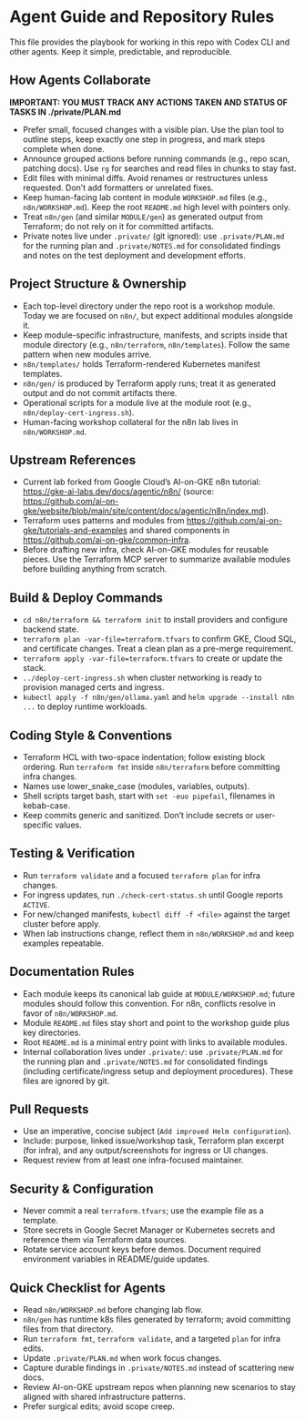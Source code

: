 # Agent Guide and Repository Rules

This file provides the playbook for working in this repo with Codex CLI and other agents. Keep it simple, predictable, and reproducible.

## How Agents Collaborate

**IMPORTANT: YOU MUST TRACK ANY ACTIONS TAKEN AND STATUS OF TASKS IN ./private/PLAN.md**

- Prefer small, focused changes with a visible plan. Use the plan tool to outline steps, keep exactly one step in progress, and mark steps complete when done.
- Announce grouped actions before running commands (e.g., repo scan, patching docs). Use `rg` for searches and read files in chunks to stay fast.
- Edit files with minimal diffs. Avoid renames or restructures unless requested. Don’t add formatters or unrelated fixes.
- Keep human-facing lab content in module `WORKSHOP.md` files (e.g., `n8n/WORKSHOP.md`). Keep the root `README.md` high level with pointers only.
- Treat `n8n/gen` (and similar `MODULE/gen`) as generated output from Terraform; do not rely on it for committed artifacts.
- Private notes live under `.private/` (git ignored): use `.private/PLAN.md` for the running plan and `.private/NOTES.md` for consolidated findings and notes on the test deployment and development efforts.

## Project Structure & Ownership
- Each top-level directory under the repo root is a workshop module. Today we are focused on `n8n/`, but expect additional modules alongside it.
- Keep module-specific infrastructure, manifests, and scripts inside that module directory (e.g., `n8n/terraform`, `n8n/templates`). Follow the same pattern when new modules arrive.
- `n8n/templates/` holds Terraform-rendered Kubernetes manifest templates.
- `n8n/gen/` is produced by Terraform apply runs; treat it as generated output and do not commit artifacts there.
- Operational scripts for a module live at the module root (e.g., `n8n/deploy-cert-ingress.sh`).
- Human-facing workshop collateral for the n8n lab lives in `n8n/WORKSHOP.md`.

## Upstream References
- Current lab forked from Google Cloud’s AI-on-GKE n8n tutorial: <https://gke-ai-labs.dev/docs/agentic/n8n/> (source: <https://github.com/ai-on-gke/website/blob/main/site/content/docs/agentic/n8n/index.md>).
- Terraform uses patterns and modules from <https://github.com/ai-on-gke/tutorials-and-examples> and shared components in <https://github.com/ai-on-gke/common-infra>.
- Before drafting new infra, check AI-on-GKE modules for reusable pieces. Use the Terraform MCP server to summarize available modules before building anything from scratch.

## Build & Deploy Commands
- `cd n8n/terraform && terraform init` to install providers and configure backend state.
- `terraform plan -var-file=terraform.tfvars` to confirm GKE, Cloud SQL, and certificate changes. Treat a clean plan as a pre-merge requirement.
- `terraform apply -var-file=terraform.tfvars` to create or update the stack.
- `../deploy-cert-ingress.sh` when cluster networking is ready to provision managed certs and ingress.
- `kubectl apply -f n8n/gen/ollama.yaml` and `helm upgrade --install n8n ...` to deploy runtime workloads.

## Coding Style & Conventions
- Terraform HCL with two-space indentation; follow existing block ordering. Run `terraform fmt` inside `n8n/terraform` before committing infra changes.
- Names use lower_snake_case (modules, variables, outputs). 
- Shell scripts target bash, start with `set -euo pipefail`, filenames in kebab-case.
- Keep commits generic and sanitized. Don’t include secrets or user-specific values.

## Testing & Verification
- Run `terraform validate` and a focused `terraform plan` for infra changes.
- For ingress updates, run `./check-cert-status.sh` until Google reports `ACTIVE`.
- For new/changed manifests, `kubectl diff -f <file>` against the target cluster before apply.
- When lab instructions change, reflect them in `n8n/WORKSHOP.md` and keep examples repeatable.

## Documentation Rules
- Each module keeps its canonical lab guide at `MODULE/WORKSHOP.md`; future modules should follow this convention. For n8n, conflicts resolve in favor of `n8n/WORKSHOP.md`.
- Module `README.md` files stay short and point to the workshop guide plus key directories.
- Root `README.md` is a minimal entry point with links to available modules.
- Internal collaboration lives under `.private/`: use `.private/PLAN.md` for the running plan and `.private/NOTES.md` for consolidated findings (including certificate/ingress setup and deployment procedures). These files are ignored by git.

## Pull Requests
- Use an imperative, concise subject (`Add improved Helm configuration`).
- Include: purpose, linked issue/workshop task, Terraform plan excerpt (for infra), and any output/screenshots for ingress or UI changes.
- Request review from at least one infra-focused maintainer.

## Security & Configuration
- Never commit a real `terraform.tfvars`; use the example file as a template.
- Store secrets in Google Secret Manager or Kubernetes secrets and reference them via Terraform data sources.
- Rotate service account keys before demos. Document required environment variables in README/guide updates.

## Quick Checklist for Agents
- Read `n8n/WORKSHOP.md` before changing lab flow.
- `n8n/gen` has runtime k8s files generated by terraform; avoid committing files from that directory.
- Run `terraform fmt`, `terraform validate`, and a targeted `plan` for infra edits.
- Update `.private/PLAN.md` when work focus changes.
- Capture durable findings in `.private/NOTES.md` instead of scattering new docs.
- Review AI-on-GKE upstream repos when planning new scenarios to stay aligned with shared infrastructure patterns.
- Prefer surgical edits; avoid scope creep.
